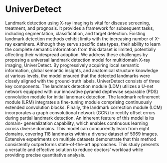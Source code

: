 # UniverDetect
Landmark detection using X-ray imaging is vital for disease screening, treatment, and prognosis. It provides a framework for subsequent tasks, including segmentation, classification, and target detection. Existing landmark detection methods exhibit limits with the increasing number of X-ray examiners. Although they serve specific data types,  their ability to learn the complete semantic information from this dataset is limited, potentially affecting their widespread adoption. We address these challenges by proposing a universal landmark detection model for multidomain X-ray imaging, UniverDetect. By progressively acquiring local semantic information, global semantic insights, and anatomical structure knowledge at various levels, the model ensured that the detected landmarks were closely aligned with the ground-truth labels. UniverDetect consists of three key components. The landmark detection module (LDM) utilizes a U-net network equipped with our innovative pyramid depthwise separable (PDS) convolution module for initial landmark detection. The landmark refinement module (LRM) integrates a fine-tuning module comprising continuously extended convolution blocks. Finally, the landmark correction module (LCM) incorporates a graph convolutional network (GCN) to rectify offset errors during partial landmark detection. An inherent feature of this model is its domain- generalization capability, which enables continuous learning across diverse domains. This model can concurrently  learn from eight domains, covering 118 landmarks within a diverse dataset of 5969 images. Extensive experiments on multiple datasets demonstrate that this method consistently outperforms state-of-the-art approaches. This study presents a versatile and effective solution to reduce doctors’ workload while providing precise quantitative analysis. 
